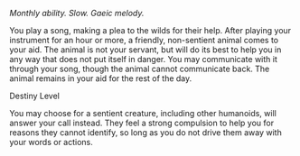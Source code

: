*Monthly ability. Slow. Gaeic melody.*

You play a song, making a plea to the wilds for their help. After playing your instrument for an hour or more, a friendly, non-sentient animal comes to your aid. The animal is not your servant, but will do its best to help you in any way that does not put itself in danger. You may communicate with it through your song, though the animal cannot communicate back. The animal remains in your aid for the rest of the day.

<div class="destiny-level">Destiny Level</div class="destiny-level">

You may choose for a sentient creature,  including other humanoids, will answer your call instead. They feel a strong compulsion to help you for reasons they cannot identify, so long as you do not drive them away with your words or actions.
